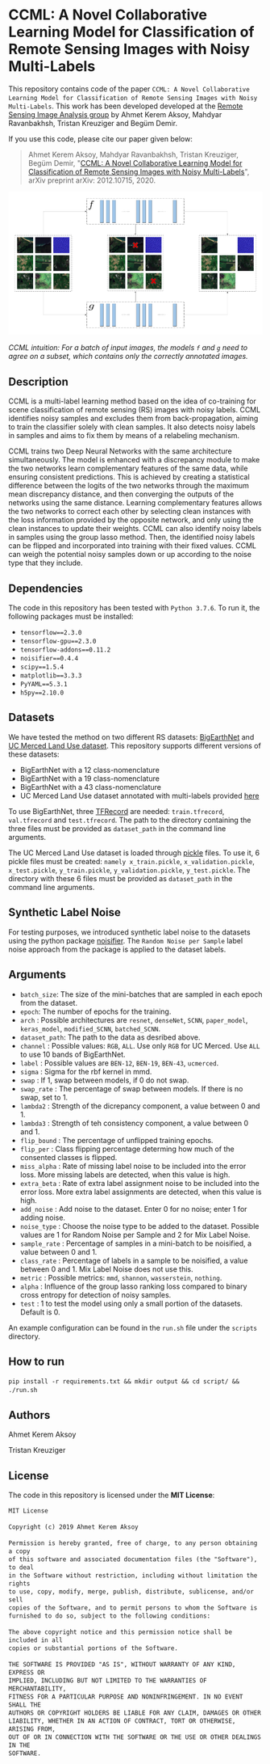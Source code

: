 # CCML: A Novel Collaborative Learning Model for Classification of Remote Sensing Images with Noisy Multi-Labels

This repository contains code of the paper `CCML: A Novel Collaborative Learning Model for Classification of Remote Sensing Images with Noisy Multi-Labels`. This work has been developed developed at the [Remote Sensing Image Analysis group](https://www.rsim.tu-berlin.de/menue/remote_sensing_image_analysis_group/) by Ahmet Kerem Aksoy, Mahdyar Ravanbakhsh, Tristan Kreuziger and Begüm Demir.

If you use this code, please cite our paper given below:
> Ahmet Kerem Aksoy, Mahdyar Ravanbakhsh, Tristan Kreuziger, Begüm Demir, "[CCML: A Novel Collaborative Learning Model for Classification of Remote Sensing Images with Noisy Multi-Labels](https://arxiv.org/abs/2012.10715)", arXiv preprint arXiv: 2012.10715, 2020.

![](images/CCML_Code_Figure.png)

_CCML intuition: For a batch of input images, the models `f` and `g` need to agree on a subset, which contains only the correctly annotated images._

## Description

CCML is a multi-label learning method based on the idea of co-training for scene classification of remote sensing (RS) images with noisy labels. CCML identifies noisy samples and excludes them from back-propagation, aiming to train the classifier solely with clean samples. It also detects noisy labels in samples and aims to fix them by means of a relabeling mechanism.

CCML trains two Deep Neural Networks with the same architecture simultaneously. The model is enhanced with a discrepancy module to make the two networks learn complementary features of the same data, while ensuring consistent predictions. This is achieved by creating a statistical difference between the logits of the two networks through the maximum mean discrepancy distance, and then converging the outputs of the networks using the same distance. Learning complementary features allows the two networks to correct each other by selecting clean instances with the loss information provided by the opposite network, and only using the clean instances to update their weights. CCML can also identify noisy labels in samples using the group lasso method. Then, the identified noisy labels can be flipped and incorporated into training with their fixed values. CCML can weigh the potential noisy samples down or up according to the noise type that they include.

## Dependencies
The code in this repository has been tested with `Python 3.7.6`. To run it, the following packages must be installed:
- `tensorflow==2.3.0`
- `tensorflow-gpu==2.3.0`
- `tensorflow-addons==0.11.2`
- `noisifier==0.4.4`
- `scipy==1.5.4`
- `matplotlib==3.3.3`
- `PyYAML==5.3.1`
- `h5py==2.10.0`

## Datasets
We have tested the method on two different RS datasets: [BigEarthNet](http://bigearth.net/) and [UC Merced Land Use dataset](http://weegee.vision.ucmerced.edu/datasets/landuse.html). This repository supports different versions of these datasets:
- BigEarthNet with a 12 class-nomenclature
- BigEarthNet with a 19 class-nomenclature
- BigEarthNet with a 43 class-nomenclature
- UC Merced Land Use dataset annotated with multi-labels provided [here](https://bigearth.eu/datasets)

To use BigEarthNet, three [TFRecord](https://www.tensorflow.org/tutorials/load_data/tfrecord) are needed: `train.tfrecord`, `val.tfrecord` and `test.tfrecord`. The path to the directory containing the three files must be provided as `dataset_path` in the command line arguments.

The UC Merced Land Use dataset is loaded through [pickle](https://docs.python.org/3/library/pickle.html) files. To use it, 6 pickle files must be created: `namely x_train.pickle`, `x_validation.pickle`, `x_test.pickle`, `y_train.pickle`, `y_validation.pickle`, `y_test.pickle`. The directory with these 6 files must be provided as `dataset_path` in the command line arguments.

## Synthetic Label Noise
For testing purposes, we introduced synthetic label noise to the datasets using the python package [noisifier](https://git.tu-berlin.de/rsim/noisifier). The `Random Noise per Sample` label noise approach from the package is applied to the dataset labels.  

## Arguments

- `batch_size`: The size of the mini-batches that are sampled in each epoch from the dataset.
- `epoch`: The number of epochs for the training.
- `arch` : Possible architectures are `resnet`, `denseNet`, `SCNN`, `paper_model`, `keras_model`, `modified_SCNN`, `batched_SCNN`. 
- `dataset_path`: The path to the data as desribed above.
- `channel` : Possible values: `RGB`, `ALL`. Use only `RGB` for UC Merced. Use `ALL` to use 10 bands of BigEarthNet. 
- `label` : Possible values are `BEN-12`, `BEN-19`, `BEN-43`, `ucmerced`. 
- `sigma` : Sigma for the rbf kernel in mmd. 
- `swap` : If 1, swap between models, if 0 do not swap. 
- `swap_rate` : The percentage of swap between models. If there is no swap, set to 1.
- `lambda2` : Strength of the dicrepancy component, a value between 0 and 1.
- `lambda3` : Strength of teh consistency component, a value between 0 and 1.
- `flip_bound` : The percentage of unflipped training epochs.
- `flip_per` : Class flipping percentage determing how much of the consented classes is flipped.
- `miss_alpha` : Rate of missing label noise to be included into the error loss. More missing labels are detected, when this value is high.
- `extra_beta` : Rate of extra label assignment noise to be included into the error loss. More extra label assignments are detected, when this value is high.
- `add_noise` : Add noise to the dataset. Enter 0 for no noise; enter 1 for adding noise.
- `noise_type` : Choose the noise type to be added to the dataset. Possible values are 1 for Random Noise
per Sample and 2 for Mix Label Noise.
- `sample_rate` : Percentage of samples in a mini-batch to be noisified, a value between 0 and 1.
- `class_rate` : Percentage of labels in a sample to be noisified, a value between 0 and 1. Mix Label Noise does not use this.
- `metric` : Possible metrics: `mmd`, `shannon`, `wasserstein`, `nothing`.
- `alpha` : Influence of the group lasso ranking loss compared to binary cross entropy for detection of noisy samples.
- `test` : 1 to test the model using only a small portion of the datasets. Default is 0. 

An example configuration can be found in the `run.sh` file under the `scripts` directory.

## How to run
`pip install -r requirements.txt && mkdir output && cd script/ && ./run.sh`

## Authors
Ahmet Kerem Aksoy

Tristan Kreuziger

## License
The code in this repository is licensed under the **MIT License**:

```
MIT License

Copyright (c) 2019 Ahmet Kerem Aksoy

Permission is hereby granted, free of charge, to any person obtaining a copy
of this software and associated documentation files (the "Software"), to deal
in the Software without restriction, including without limitation the rights
to use, copy, modify, merge, publish, distribute, sublicense, and/or sell
copies of the Software, and to permit persons to whom the Software is
furnished to do so, subject to the following conditions:

The above copyright notice and this permission notice shall be included in all
copies or substantial portions of the Software.

THE SOFTWARE IS PROVIDED "AS IS", WITHOUT WARRANTY OF ANY KIND, EXPRESS OR
IMPLIED, INCLUDING BUT NOT LIMITED TO THE WARRANTIES OF MERCHANTABILITY,
FITNESS FOR A PARTICULAR PURPOSE AND NONINFRINGEMENT. IN NO EVENT SHALL THE
AUTHORS OR COPYRIGHT HOLDERS BE LIABLE FOR ANY CLAIM, DAMAGES OR OTHER
LIABILITY, WHETHER IN AN ACTION OF CONTRACT, TORT OR OTHERWISE, ARISING FROM,
OUT OF OR IN CONNECTION WITH THE SOFTWARE OR THE USE OR OTHER DEALINGS IN THE
SOFTWARE.
```
